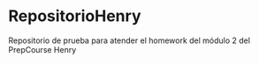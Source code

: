 # RepositorioHenry
Repositorio de prueba para atender el homework del módulo 2 del PrepCourse Henry
